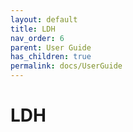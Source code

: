 ```yaml
---
layout: default
title: LDH
nav_order: 6
parent: User Guide
has_children: true
permalink: docs/UserGuide
---
```


# LDH
